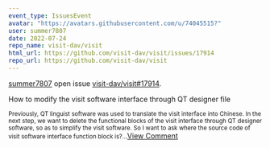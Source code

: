 ```yaml
---
event_type: IssuesEvent
avatar: "https://avatars.githubusercontent.com/u/74045515?"
user: summer7807
date: 2022-07-24
repo_name: visit-dav/visit
html_url: https://github.com/visit-dav/visit/issues/17914
repo_url: https://github.com/visit-dav/visit
---
```


<a href='https://github.com/summer7807' target='_blank'>summer7807</a> open issue <a href='https://github.com/visit-dav/visit/issues/17914' target='_blank'>visit-dav/visit#17914</a>.

<p>How to modify the visit software interface through QT designer file</p><small>Previously, QT linguist software was used to translate the visit interface into Chinese. In the next step, we want to delete the functional blocks of the visit interface through QT designer software, so as to simplify the visit software. So I want to ask where the source code of visit software interface function block is?...</small><a href='https://github.com/visit-dav/visit/issues/17914' target='_blank'>View Comment</a>